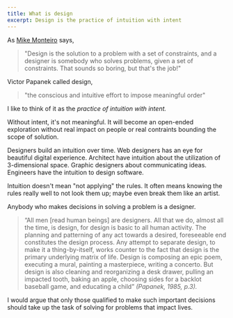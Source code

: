 ```yaml
---
title: What is design
excerpt: Design is the practice of intuition with intent
---
```


As [Mike Monteiro](https://www.creativebloq.com/web-design/mike-monteiro-111413434) says, 
> "Design is the solution to a problem with a set of constraints, and a designer is somebody who solves problems, given a set of constraints. That sounds so boring, but that's the job!"  

Victor Papanek called design,
>  "the conscious and intuitive effort to impose meaningful order"

I like to think of it as the *practice of intuition with intent.* 

Without intent, it's not meaningful. It will become an open-ended exploration without real impact on people or real contraints bounding the scope of solution. 

Designers build an intuition over time. Web designers has an eye for beautiful digital experience. Architect have intuition about the utilization of 3-dimensional space. Graphic designers about communicating ideas. Engineers have the intuition to design software. 

Intuition doesn't mean "not applying" the rules. It often means knowing the rules really well to not look them up; maybe even break them like an artist. 

Anybody who makes decisions in solving a problem is a designer. 

> “All men [read human beings] are designers. All that we do, almost all the time, is design, for design is basic to all human activity. The planning and patterning of any act towards a desired, foreseeable end constitutes the design process. Any attempt to separate design, to make it a thing-by-itself, works counter to the fact that design is the primary underlying matrix of life. Design is composing an epic poem, executing a mural, painting a masterpiece, writing a concerto. But design is also cleaning and reorganizing a desk drawer, pulling an impacted tooth, baking an apple, choosing sides for a backlot baseball game, and educating a child” <cite>(Papanek, 1985, p.3).</cite>

I would argue that only those qualified to make such important decisions should take up the task of solving for problems that impact lives.
